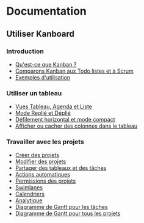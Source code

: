 Documentation
=============

Utiliser Kanboard
-----------------

### Introduction

- [Qu'est-ce que Kanban ?](what-is-kanban.markdown)
- [Comparons Kanban aux Todo listes et à Scrum](kanban-vs-todo-and-scrum.markdown)
- [Exemples d'utilisation](usage-examples.markdown)

### Utiliser un tableau

- [Vues Tableau, Agenda et Liste](project-views.markdown)
- [Mode Replié et Déplié](board-collapsed-expanded.markdown)
- [Défilement horizontal et mode compact](board-horizontal-scrolling-and-compact-view.markdown)
- [Afficher ou cacher des colonnes dans le tableau](board-show-hide-columns.markdown)

### Travailler avec les projets

- [Créer des projets](creating-projects.markdown)
- [Modifier des projets](editing-projects.markdown)
- [Partager des tableaux et des tâches](sharing-projects.markdown)
- [Actions automatiques](automatic-actions.markdown)
- [Permissions des projets](project-permissions.markdown)
- [Swimlanes](swimlanes.markdown)
- [Calendriers](calendar.markdown)
- [Analytique](analytics.markdown)
- [Diagramme de Gantt pour les tâches](gantt-chart-tasks.markdown)
- [Diagramme de Gantt pour tous les projets](gantt-chart-projects.markdown)
